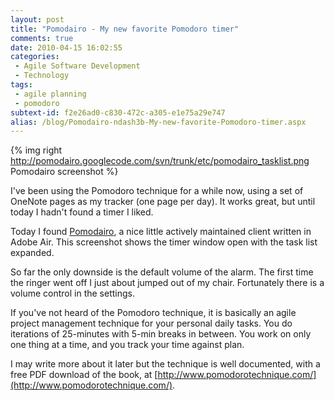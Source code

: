 ```yaml
---
layout: post
title: "Pomodairo - My new favorite Pomodoro timer"
comments: true
date: 2010-04-15 16:02:55
categories:
 - Agile Software Development
 - Technology
tags:
 - agile planning
 - pomodoro
subtext-id: f2e26ad0-c830-472c-a305-e1e75a29e747
alias: /blog/Pomodairo-ndash3b-My-new-favorite-Pomodoro-timer.aspx
---
```


{% img right http://pomodairo.googlecode.com/svn/trunk/etc/pomodairo_tasklist.png Pomodairo screenshot %}

I've been using the Pomodoro technique for a while now, using a set of OneNote pages as my tracker (one page per day). It works great, but until today I hadn't found a timer I liked.

Today I found [Pomodairo](http://code.google.com/p/pomodairo/), a nice little actively maintained client written in Adobe Air. This screenshot shows the timer window open with the task list expanded.

So far the only downside is the default volume of the alarm. The first time the ringer went off I just about jumped out of my chair. Fortunately there is a volume control in the settings.

If you've not heard of the Pomodoro technique, it is basically an agile project management technique for your personal daily tasks. You do iterations of 25-minutes with 5-min breaks in between. You work on only one thing at a time, and you track your time against plan.

I may write more about it later but the technique is well documented, with a free PDF download of the book, at [http://www.pomodorotechnique.com/](http://www.pomodorotechnique.com/).
